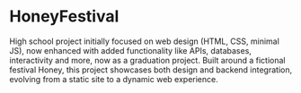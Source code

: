 # HoneyFestival
High school project initially focused on web design (HTML, CSS, minimal JS), now enhanced with added functionality like APIs, databases, interactivity and more, now as a graduation project. Built around a fictional festival Honey, this project showcases both design and backend integration, evolving from a static site to a dynamic web experience.
